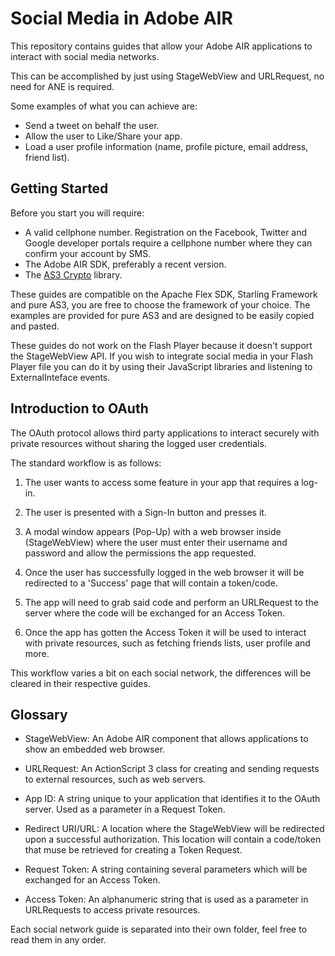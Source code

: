 # Social Media in Adobe AIR

This repository contains guides that allow your Adobe AIR applications to interact with social media networks.

This can be accomplished by just using StageWebView and URLRequest, no need for ANE is required.

Some examples of what you can achieve are:

* Send a tweet on behalf the user.
* Allow the user to Like/Share your app.
* Load a user profile information (name, profile picture, email address, friend list).

## Getting Started

Before you start you will require:

* A valid cellphone number. Registration on the Facebook, Twitter and Google developer portals require a cellphone number where they can confirm your account by SMS.
* The Adobe AIR SDK, preferably a recent version.
* The [AS3 Crypto](http://crypto.hurlant.com/demo/as3crypto.swc) library.

These guides are compatible on the Apache Flex SDK, Starling Framework and pure AS3, you are free to choose the framework of your choice. The examples are provided for pure AS3 and are designed to be easily copied and pasted.

These guides do not work on the Flash Player because it doesn't support the StageWebView API. If you wish to integrate social media in your Flash Player file you can do it by using their JavaScript libraries and listening to ExternalInteface events.

## Introduction to OAuth

The OAuth protocol allows third party applications to interact securely with private resources without sharing the logged user credentials.

The standard workflow is as follows:

  1. The user wants to access some feature in your app that requires a log-in.
 
  2. The user is presented with a Sign-In button and presses it.
 
  3. A modal window appears (Pop-Up) with a web browser inside (StageWebView) where the user must enter their username and password and allow the permissions the app requested.
 
  4. Once the user has successfully logged in the web browser it will be redirected to a 'Success' page that will contain a token/code.
 
  5. The app will need to grab said code and perform an URLRequest to the server where the code will be exchanged for an Access Token.
 
  6. Once the app has gotten the Access Token it will be used to interact with private resources, such as fetching friends lists, user profile and more.

This workflow varies a bit on each social network, the differences will be cleared in their respective guides.

## Glossary

* StageWebView: An Adobe AIR component that allows applications to show an embedded web browser.

* URLRequest: An ActionScript 3 class for creating and sending requests to external resources, such as web servers.

* App ID: A string unique to your application that identifies it to the OAuth server. Used as a parameter in a Request Token.

* Redirect URI/URL: A location where the StageWebView will be redirected upon a successful authorization. This location will contain a code/token that muse be retrieved for creating a Token Request.

* Request Token: A string containing several parameters which will be exchanged for an Access Token.

* Access Token: An alphanumeric string that is used as a parameter in URLRequests to access private resources.

Each social network guide is separated into their own folder, feel free to read them in any order.